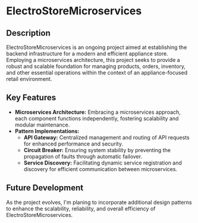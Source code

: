 # ElectroStoreMicroservices

## Description
ElectroStoreMicroservices is an ongoing project aimed at establishing the backend infrastructure for a modern and efficient appliance store. Employing a microservices architecture, this project seeks to provide a robust and scalable foundation for managing products, orders, inventory, and other essential operations within the context of an appliance-focused retail environment.

## Key Features
- **Microservices Architecture:** Embracing a microservices approach, each component functions independently, fostering scalability and modular maintenance.
- **Pattern Implementations:**
  - **API Gateway:** Centralized management and routing of API requests for enhanced performance and security.
  - **Circuit Breaker:** Ensuring system stability by preventing the propagation of faults through automatic failover.
  - **Service Discovery:** Facilitating dynamic service registration and discovery for efficient communication between microservices.

## Future Development
As the project evolves, I'm planing to incorporate additional design patterns to enhance the scalability, reliability, and overall efficiency of ElectroStoreMicroservices.


